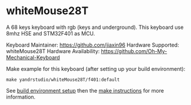 whiteMouse28T
===

A 68 keys keyboard with rgb (keys and underground).
This keyboard use 8mhz HSE and STM32F401 as MCU.

Keyboard Maintainer: https://github.com/jiaxin96
Hardware Supported: whiteMouse28T
Hardware Availability: https://github.com/Oh-My-Mechanical-Keyboard 

Make example for this keyboard (after setting up your build environment):

    make yandrstudio/whiteMouse28T/f401:default

See [build environment setup](https://docs.qmk.fm/#/getting_started_build_tools) then the [make instructions](https://docs.qmk.fm/#/getting_started_make_guide) for more information.
